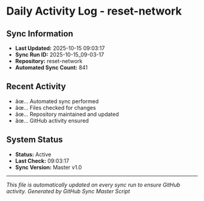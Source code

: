 ﻿# Daily Activity Log - reset-network

## Sync Information
- **Last Updated:** 2025-10-15 09:03:17
- **Sync Run ID:** 2025-10-15_09-03-17
- **Repository:** reset-network
- **Automated Sync Count:** 841

## Recent Activity
- âœ… Automated sync performed
- âœ… Files checked for changes
- âœ… Repository maintained and updated
- âœ… GitHub activity ensured

## System Status
- **Status:** Active
- **Last Check:** 09:03:17
- **Sync Version:** Master v1.0

---
*This file is automatically updated on every sync run to ensure GitHub activity.*
*Generated by GitHub Sync Master Script*
